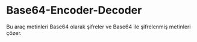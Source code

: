 # Base64-Encoder-Decoder
Bu araç metinleri Base64 olarak şifreler ve Base64 ile şifrelenmiş metinleri çözer.
